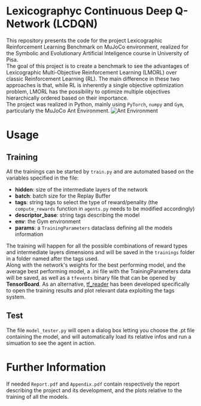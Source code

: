 # Lexicographyc Continuous Deep Q-Network (LCDQN)
This repository presents the code for the project Lexicographic Reinforcement Learning
Benchmark on MuJoCo environment, realized for the Symbolic and Evolutionary Artificial Inteligence course in University of Pisa.\
The goal of this project is to create a benchmark to see the advantages of Lexicographic Multi-Objective Reinforcement Learning (LMORL) over classic Reinforcement Learning (RL).
The main difference in these two approaches is that, while RL is inherently a single objective optimization problem, LMORL has the possibility to optimize multiple objectives hierarchically ordered based on their importance.\
The project was realized in Python, mainly using `PyTorch`, `numpy` and `Gym`, particularly the MuJoCo Ant Environment.
![Ant Environment](https://www.gymlibrary.dev/_images/ant.gif)

# Usage
## Training
All the trainings can be started by `train.py` and are automated based on the variables specified in the file:
- **hidden**: size of the intermediate layers of the network
- **batch**: batch size for the Replay Buffer
- **tags**: string tags to select the type of reward/penality (the `compute_rewards` function in `agents.py` needs to be modified accordingly)
- **descriptor_base**: string tags describing the model
- **env**: the Gym environment
- **params**: a `TrainingParameters` dataclass defining all the models information

The training will happen for all the possible combinations of reward types and intermediate layers dimensions and will be saved in the `trainings` folder in a folder named after the tags used.\
Along with the network's weights for the best performing model, and the average best performing model, a .ini file with the TrainingParameters data will be saved, as well as a `tfevents` binary file that can be opened by **TensorBoard**.
As an alternative, [tf_reader](https://github.com/mlisi1/tf_reader) has been developed specifically to open the training results and plot relevant data exploiting the tags system.

## Test
The file `model_tester.py` will open a dialog box letting you choose the .pt file containing the model, and will automatically load its relative infos and run a simuation to see the agent in action.

# Further Information
If needed `Report.pdf` and `Appendix.pdf` contain respectively the report describing the project and its development, and the plots relative to the training of all the models.
